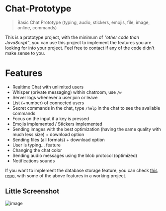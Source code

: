 # Chat-Prototype
> Basic Chat Prototype (typing, audio, stickers, emojis, file, image, online, commands)

This is a prototype project, with the minimum of *"other code than JavaScript"*, you can use this project to implement the features you are looking for into your project. Feel free to contact if any of the code didn't make sense to you.

# Features
  - Realtime Chat with unlimited users
  - Whisper (private messaging) within chatroom, use ``/w``
  - Server logs whenever a user join or leave
  - List (+number) of connected users
  - Secret commands in the chat, type ``/help`` in the chat to see the available commands
  - Focus on the input if a key is pressed
  - Emojis implemented / Stickers implemented
  - Sending images with the best optimization (having the same quality with much less size) + download option
  - Sending files (all formats) + download option
  - User is typing... feature
  - Changing the chat color
  - Sending audio messages using the blob protocol (optimized)
  - Notifications sounds

If you want to implement the database storage feature, you can check [this repo](https://github.com/abdeljalil-salhi/MyChat), with some of the above features in a working project.

## Little Screenshot
![image](https://user-images.githubusercontent.com/65598953/155236621-5429f986-6a51-4ea0-b71e-c2f5384f4df0.png)
